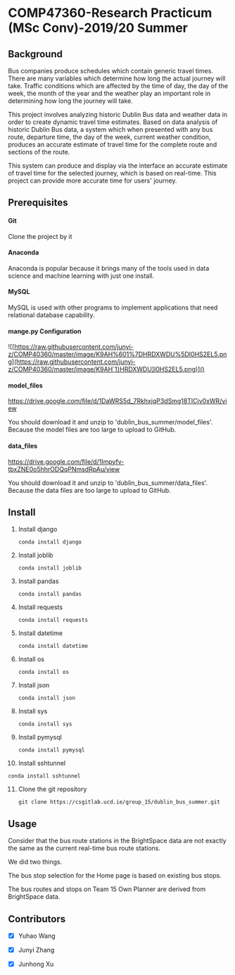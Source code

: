 # COMP47360-Research Practicum (MSc Conv)-2019/20 Summer

## Background

Bus companies produce schedules which contain generic travel times. There are many variables which determine how long the actual journey will take.  Traffic conditions which are affected by the time of day, the day of the week, the month of the year and the weather play an important role in determining how long the journey will take.  

This project involves analyzing historic Dublin Bus data and weather data in order to create dynamic travel time estimates. Based on data analysis of historic Dublin Bus data, a system which when presented with any bus route, departure time, the day of the week, current weather condition, produces an accurate estimate of travel time for the complete route and sections of the route.  

This system can produce and display via the interface an accurate estimate of travel time for the selected journey, which is based on real-time. This project can provide more accurate time for users' journey.

## Prerequisites

#### Git

Clone the project by it

#### Anaconda

Anaconda is popular because it brings many of the tools used in data science and machine learning with just one install.

#### MySQL

MySQL is used with other programs to implement applications that need relational database capability.

#### mange.py Configuration

![[https://raw.githubusercontent.com/junyi-z/COMP40360/master/image/K9AH%601%7DHRDXWDU%5DI0HS2EL5.png](https://raw.githubusercontent.com/junyi-z/COMP40360/master/image/K9AH`1}HRDXWDU]I0HS2EL5.png)]()

#### model_files

https://drive.google.com/file/d/1DaWRS5d_7RkhxjqP3dSmg18TICjv0xWR/view

You should download it and unzip to 'dublin_bus_summer/model_files'. Because the model files are too large to upload to GitHub.

#### data_files

https://drive.google.com/file/d/1Impyfv-tbxZNE0o5hhrODQqPNmsdRpAu/view

You should download it and unzip to 'dublin_bus_summer/data_files'. Because the data files are too large to upload to GitHub.

## Install

1. Install django

   ```
   conda install django
   ```

2. Install joblib

   ```
   conda install joblib
   ```

3. Install pandas

   ```
   conda install pandas
   ```

4. Install requests

   ```
   conda install requests
   ```

5. Install datetime

   ```
   conda install datetime
   ```

6. Install os

   ```
   conda install os
   ```

7. Install json

   ```
   conda install json
   ```

8. Install sys

   ```
   conda install sys
   ```

9. Install pymysql

   ```
   conda install pymysql
   ```

10. Install sshtunnel

   ```
   conda install sshtunnel
   ```

11. Clone the git repository

    ```
    git clone https://csgitlab.ucd.ie/group_15/dublin_bus_summer.git
    ```


## Usage

Consider that the bus route stations in the BrightSpace data are not exactly the same as the current real-time bus route stations. 

We did two things.

The bus stop selection for the Home page is based on existing bus stops.

The bus routes and stops on Team 15 Own Planner are derived from BrightSpace data.

## Contributors

- [x] Yuhao Wang
- [x] Junyi Zhang
- [x] Junhong Xu

